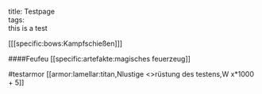 title: Testpage  
tags:   
this is a test

[[[specific:bows:Kampfschießen]]]

####Feufeu
[[specific:artefakte:magisches feuerzeug]]

#testarmor
[[armor:lamellar:titan,Nlustige <>rüstung des testens,W x*1000 + 5]]